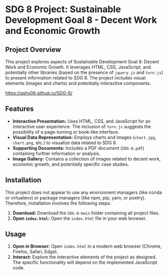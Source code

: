 # SDG 8 Project: Sustainable Development Goal 8 - Decent Work and Economic Growth

## Project Overview

This project explores aspects of Sustainable Development Goal 8: Decent Work and Economic Growth.  It leverages HTML, CSS, JavaScript, and potentially other libraries (based on the presence of `jquery.js` and `turn.js`) to present information related to SDG 8.  The project includes visual elements (images and charts) and potentially interactive components.

https://ashy06.github.io/SDG-8/

## Features

* **Interactive Presentation:** Uses HTML, CSS, and JavaScript for an interactive user experience.  The inclusion of `turn.js` suggests the possibility of a page-turning or book-like interface.
* **Visual Data Representation:** Employs charts and images (`chart.jpg`, `chart.png`, etc.) to visualize data related to SDG 8.
* **Supporting Documents:** Includes a PDF document (`SDG-8.pdf`) containing further information or analysis.
* **Image Gallery:** Contains a collection of images related to decent work, economic growth, and potentially specific case studies.

## Installation

This project does not appear to use any environment managers (like conda or virtualenv) or package managers (like npm, pip, yarn, or poetry).  Therefore, installation involves the following steps:

1. **Download:** Download the `SDG-8-main` folder containing all project files.
2. **Open `index.html`:** Open the `index.html` file in your web browser.


## Usage

1. **Open in Browser:** Open `index.html` in a modern web browser (Chrome, Firefox, Safari, Edge).
2. **Interact:** Explore the interactive elements of the project as designed. The specific functionality will depend on the implemented JavaScript code.
